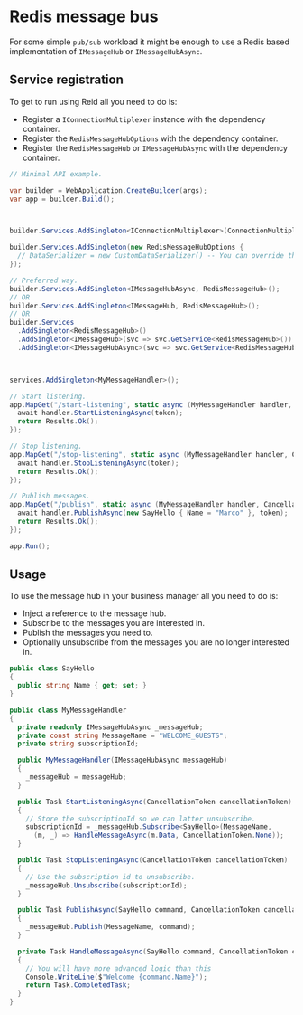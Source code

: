 # Redis message bus

For some simple `pub/sub` workload it might be enough to use a Redis based implementation of `IMessageHub` or `IMessageHubAsync`.

## Service registration
To get to run using Reid all you need to do is:
* Register a `IConnectionMultiplexer` instance with the dependency container.
* Register the `RedisMessageHubOptions` with the dependency container.
* Register the `RedisMessageHub` or `IMessageHubAsync` with the dependency container.

``` csharp
// Minimal API example.

var builder = WebApplication.CreateBuilder(args);
var app = builder.Build();



builder.Services.AddSingleton<IConnectionMultiplexer>(ConnectionMultiplexer.Connect("localhost:6379"));

builder.Services.AddSingleton(new RedisMessageHubOptions {
  // DataSerializer = new CustomDataSerializer() -- You can override the default serializer (JsonDataSerializer) if you wish to.
});

// Preferred way.
builder.Services.AddSingleton<IMessageHubAsync, RedisMessageHub>();
// OR
builder.Services.AddSingleton<IMessageHub, RedisMessageHub>();
// OR
builder.Services
  .AddSingleton<RedisMessageHub>()
  .AddSingleton<IMessageHub>(svc => svc.GetService<RedisMessageHub>())
  .AddSingleton<IMessageHubAsync>(svc => svc.GetService<RedisMessageHub>())



services.AddSingleton<MyMessageHandler>();

// Start listening.
app.MapGet("/start-listening", static async (MyMessageHandler handler, CancellationToken token) => {
  await handler.StartListeningAsync(token);
  return Results.Ok();
});

// Stop listening.
app.MapGet("/stop-listening", static async (MyMessageHandler handler, CancellationToken token) => {
  await handler.StopListeningAsync(token);
  return Results.Ok();
});

// Publish messages.
app.MapGet("/publish", static async (MyMessageHandler handler, CancellationToken token) => {
  await handler.PublishAsync(new SayHello { Name = "Marco" }, token);
  return Results.Ok();
});

app.Run();
```

## Usage

To use the message hub in your business manager all you need to do is:
* Inject a reference to the message hub.
* Subscribe to the messages you are interested in.
* Publish the messages you need to.
* Optionally unsubscribe from the messages you are no longer interested in.


``` csharp
public class SayHello
{
  public string Name { get; set; }
}

public class MyMessageHandler
{
  private readonly IMessageHubAsync _messageHub;
  private const string MessageName = "WELCOME_GUESTS";
  private string subscriptionId;

  public MyMessageHandler(IMessageHubAsync messageHub)
  {
    _messageHub = messageHub;
  }

  public Task StartListeningAsync(CancellationToken cancellationToken)
  {
    // Store the subscriptionId so we can latter unsubscribe.
    subscriptionId = _messageHub.Subscribe<SayHello>(MessageName,
      (m, _) => HandleMessageAsync(m.Data, CancellationToken.None));
  }

  public Task StopListeningAsync(CancellationToken cancellationToken)
  {
    // Use the subscription id to unsubscribe.
    _messageHub.Unsubscribe(subscriptionId);
  }

  public Task PublishAsync(SayHello command, CancellationToken cancellationToken)
  {
    _messageHub.Publish(MessageName, command);
  }

  private Task HandleMessageAsync(SayHello command, CancellationToken cancellationToken)
  {
    // You will have more advanced logic than this
    Console.WriteLine($"Welcome {command.Name}");
    return Task.CompletedTask;
  }
}
```
